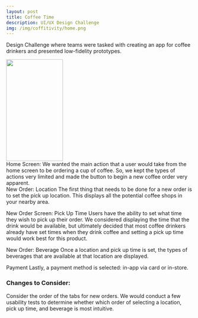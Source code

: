 ```yaml
---
layout: post
title: Coffee Time
description: UI/UX Design Challenge
img: /img/coffitivity/home.png
---
```


Design Challenge where teams were tasked with creating an app for coffee drinkers and presented low-fidelity prototypes.
<div class="img_large">
	<img class="col three" src="{{ site.baseurl }}/img/coffitivity/home.png" alt="" title="example image" height="275px" width="153px" align="middle"/>
</div>
Home Screen: We wanted the main action that a user would take from the home screen to be ordering a cup of coffee. So, we kept the types of actions very limited and made the button to begin a new coffee order very apparent.
<!-- <div class="img_large">
	<img class="col one" src="{{ site.baseurl }}/img/coffitivity/location.png" alt="" title="example image"/>
	<img class="col one" src="{{ site.baseurl }}/img/coffitivity/pickup.png" alt="" title="example image"/>
	<img class="col one" src="{{ site.baseurl }}/img/coffitivity/beverage.png" alt="" title="example image"/>
</div> -->
<div class="img_large">
	<img class="col three" src="{{ site.baseurl }}/img/coffitivity/screens.png" alt="" title="example image"/>
</div>
New Order: Location
The first thing that needs to be done for a new order is to set the pick up location. This displays all the potential coffee shops in your nearby area.

New Order Screen: Pick Up Time
Users have the ability to set what time they wish to pick up their order. We considered displaying the time that the drink would be available, but ultimately decided that most coffee drinkers already have set times when they drink coffee and setting a pick up time would work best for this product.

New Order: Beverage
Once a location and pick up time is set, the types of beverages that are available at that location are displayed.
<div class="img_large">
	<img class="col three" src="{{ site.baseurl }}/img/coffitivity/payment.png" alt="" title="example image"/>
</div>
Payment
Lastly, a payment method is selected: in-app via card or in-store.
<br>
<h3>Changes to Consider:</h3>
Consider the order of the tabs for new orders. We would conduct a few usability tests to determine whether which order of selecting a location, pick up time, and beverage is most intuitive.
